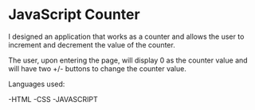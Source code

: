 # JavaScript Counter 

I designed an application that works as a counter and allows the user to increment and decrement the value of the counter.

The user, upon entering the page, will display 0 as the counter value and will have two +/- buttons to change the counter value.

Languages used:

-HTML 
-CSS
-JAVASCRIPT

